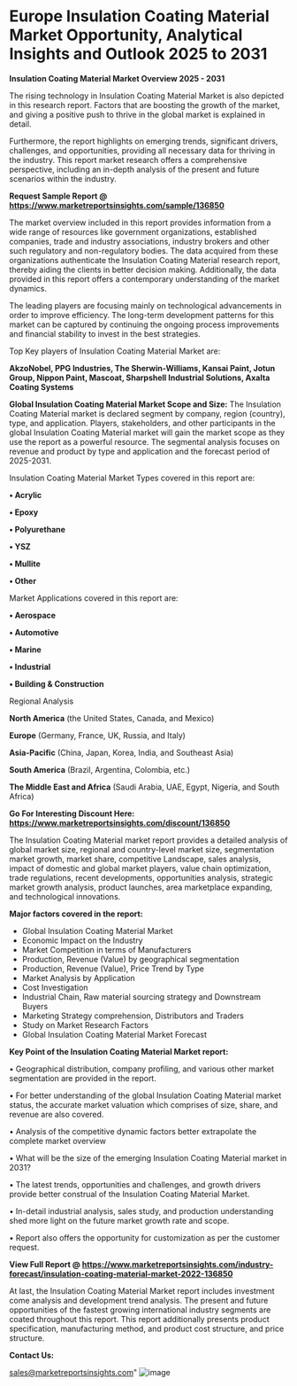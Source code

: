 # Europe Insulation Coating Material Market Opportunity, Analytical Insights and Outlook 2025 to 2031

<Strong> Insulation Coating Material Market Overview 2025 - 2031</strong>

The rising technology in Insulation Coating Material Market is also depicted in this research report. Factors that are boosting the growth of the market, and giving a positive push to thrive in the global market is explained in detail.

Furthermore, the report highlights on emerging trends, significant drivers, challenges, and opportunities, providing all necessary data for thriving in the industry. This report market research offers a comprehensive perspective, including an in-depth analysis of the present and future scenarios within the industry.

<strong>Request Sample Report @ <a href=https://www.marketreportsinsights.com/sample/136850>https://www.marketreportsinsights.com/sample/136850</a></strong>

The market overview included in this report provides information from a wide range of resources like government organizations, established companies, trade and industry associations, industry brokers and other such regulatory and non-regulatory bodies. The data acquired from these organizations authenticate the Insulation Coating Material research report, thereby aiding the clients in better decision making. Additionally, the data provided in this report offers a contemporary understanding of the market dynamics.

The leading players are focusing mainly on technological advancements in order to improve efficiency. The long-term development patterns for this market can be captured by continuing the ongoing process improvements and financial stability to invest in the best strategies.

Top Key players of Insulation Coating Material Market are:

<strong>AkzoNobel, PPG Industries, The Sherwin-Williams, Kansai Paint, Jotun Group, Nippon Paint, Mascoat, Sharpshell Industrial Solutions, Axalta Coating Systems</strong>

<strong><b>Global Insulation Coating Material Market Scope and Size:</b></strong>
The Insulation Coating Material market is declared segment by company, region (country), type, and application. Players, stakeholders, and other participants in the global Insulation Coating Material market will gain the market scope as they use the report as a powerful resource. The segmental analysis focuses on revenue and product by type and application and the forecast period of 2025-2031.

Insulation Coating Material Market Types covered in this report are:

<strong>• Acrylic

• Epoxy

• Polyurethane

• YSZ

• Mullite

• Other</strong>

Market Applications covered in this report are:

<strong>• Aerospace

• Automotive

• Marine

• Industrial

• Building & Construction</strong> 

Regional Analysis

<strong>North America</strong> (the United States, Canada, and Mexico)

<strong>Europe</strong> (Germany, France, UK, Russia, and Italy)

<strong>Asia-Pacific</strong> (China, Japan, Korea, India, and Southeast Asia)

<strong>South America</strong> (Brazil, Argentina, Colombia, etc.)

<strong>The Middle East and Africa</strong> (Saudi Arabia, UAE, Egypt, Nigeria, and South Africa)

<strong>Go For Interesting Discount Here: <a href=https://www.marketreportsinsights.com/discount/136850>https://www.marketreportsinsights.com/discount/136850</a></strong>

The Insulation Coating Material market report provides a detailed analysis of global market size, regional and country-level market size, segmentation market growth, market share, competitive Landscape, sales analysis, impact of domestic and global market players, value chain optimization, trade regulations, recent developments, opportunities analysis, strategic market growth analysis, product launches, area marketplace expanding, and technological innovations.

<strong><b>Major factors covered in the report:</b></strong>
<ul>
  <li>Global Insulation Coating Material Market </li>
  <li>Economic Impact on the Industry</li>
  <li>Market Competition in terms of Manufacturers</li>
  <li>Production, Revenue (Value) by geographical segmentation</li>
  <li>Production, Revenue (Value), Price Trend by Type</li>
  <li>Market Analysis by Application</li>
  <li>Cost Investigation</li>
  <li>Industrial Chain, Raw material sourcing strategy and Downstream Buyers</li>
  <li>Marketing Strategy comprehension, Distributors and Traders</li>
  <li>Study on Market Research Factors</li>
  <li>Global Insulation Coating Material Market Forecast</li>
</ul>

<strong><b>Key Point of the Insulation Coating Material Market report:</b></strong>

• Geographical distribution, company profiling, and various other market segmentation are provided in the report.

• For better understanding of the global Insulation Coating Material market status, the accurate market valuation which comprises of size, share, and revenue are also covered.

• Analysis of the competitive dynamic factors better extrapolate the complete market overview

• What will be the size of the emerging Insulation Coating Material market in 2031?

• The latest trends, opportunities and challenges, and growth drivers provide better construal of the Insulation Coating Material Market.

• In-detail industrial analysis, sales study, and production understanding shed more light on the future market growth rate and scope.

• Report also offers the opportunity for customization as per the customer request.

<strong><b>View Full Report @ <a href=https://www.marketreportsinsights.com/industry-forecast/insulation-coating-material-market-2022-136850>https://www.marketreportsinsights.com/industry-forecast/insulation-coating-material-market-2022-136850</a></b></strong>


At last, the Insulation Coating Material Market report includes investment come analysis and development trend analysis. The present and future opportunities of the fastest growing international industry segments are coated throughout this report. This report additionally presents product specification, manufacturing method, and product cost structure, and price structure.

<strong>Contact Us:</strong>

sales@marketreportsinsights.com"
![image](https://github.com/user-attachments/assets/a6357f4c-3bf8-48e5-8888-f3f2cb256c36)
